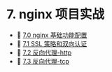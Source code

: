 # 7. nginx 项目实战

* 📄 [7.0 nginx 基础功能配置](siyuan://blocks/20231110105237-a779ski)
* 📄 [7.1 SSL 策略和双向认证](siyuan://blocks/20231110105237-8uzmy1l)
* 📄 [7.2 反向代理-http](siyuan://blocks/20231110105237-x20efse)
* 📄 [7.3 反向代理-tcp](siyuan://blocks/20231110105237-yyxt7uz)

‍

‍
